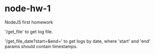 # node-hw-1
NodeJS first homework

'/get_file' to get log file.

'/get_file_date?start=<timestamp>&end=<timestamp>' to get logs by date, where 'start' and 'end' params should contain timestamps.
